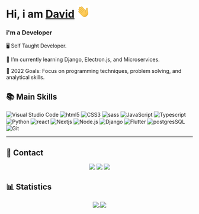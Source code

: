 #  Hi, i am [David][website] <img src="https://raw.githubusercontent.com/ABSphreak/ABSphreak/master/gifs/Hi.gif" width="35px">


<h3><p>i'm a <strong>Developer</strong></p></h3>
<p>🖥️ Self Taught Developer.</p>
<p>🌱 I’m currently learning Django, Electron.js, and Microservices.</p>
<p>🥅 2022 Goals: Focus on programming techniques, problem solving, and analytical skills.</p>

## 📚 Main Skills
<img align="center" alt="Visual Studio Code" width="26px" src="https://raw.githubusercontent.com/davi38/davi38/main/images/visual-studio-code.png" />
<img align="center" alt="html5" width="26px" src="https://raw.githubusercontent.com/davi38/davi38/main/images/html.png" />
<img align="center" alt="CSS3" width="26px" src="https://raw.githubusercontent.com/davi38/davi38/main/images/css.png" />
<img align="center" alt="sass" width="26px" src="https://raw.githubusercontent.com/davi38/davi38/main/images/sass.png" />
<img align="center" alt="JavaScript" width="26px" src="https://raw.githubusercontent.com/davi38/davi38/main/images/javascript.png" />
<img align="center" alt="Typescript" width="26px" src="https://raw.githubusercontent.com/davi38/davi38/main/images/ts.png" />
<img align="center" alt="Python" width="26px" src="https://raw.githubusercontent.com/davi38/davi38/main/images/python.png" />
<img align="center" alt="react" width="26px" src="https://raw.githubusercontent.com/davi38/davi38/main/images/react.png" />
<img align="center" alt="Nextjs" width="26px" src="https://raw.githubusercontent.com/davi38/davi38/main/images/next_logo.png" />
<img align="center" alt="Node.js" width="26px" src="https://raw.githubusercontent.com/davi38/davi38/main/images/nodejs.png" />
<img align="center" alt="Django" width="26px" src="https://raw.githubusercontent.com/davi38/davi38/main/images/django.png" />
<img align="center" alt="Flutter" width="26px" src="https://raw.githubusercontent.com/davi38/davi38/main/images/flutter.png" />
<img align="center" alt="postgresSQL" width="26px" src="https://raw.githubusercontent.com/davi38/davi38/main/images/postgresSQL.png" />
<img align="center" alt="Git" width="26px" src="https://raw.githubusercontent.com/davi38/davi38/main/images/git.png" />
</div>
<hr />

## 📱 Contact
<div align="center">
  <a href= "https://www.linkedin.com/in/davialvesoliveira" target="_blank"><img src="https://img.shields.io/badge/-LinkedIn-%230077B5?style=for-the-badge&logo=linkedin&logoColor=white" target="_blank"></a>
  <a href = "https://twitter.com/DaviAlvesOli" target="_blank"><img src="https://img.shields.io/badge/twitter-0054F7?style=for-the-badge&logo=twiter&logoColor=white" target="_blank"></a>
  <a href = "mailto:davi3alves@gmail.com"><img src="https://img.shields.io/badge/-Gmail-%23333?style=for-the-badge&logo=gmail&logoColor=white" target="_blank"></a>
</div>

## 📊 Statistics
  <div align="center">
<a href="https://github.com/anuraghazra/github-readme-stats">
  <img align="center" src="https://github-readme-stats.vercel.app/api/top-langs/?username=davi38&layout=compact&theme=radical&hide_border=true" />
</a>
<a href="https://git.io/streak-stats">
  <img align="center" src="https://github-readme-streak-stats.herokuapp.com?user=davi38&theme=radical&hide_border=true&date_format=j%20M%5B%20Y%5D" />
</a>
  </div>

[website]: https://davi38.github.io/
